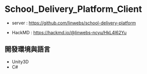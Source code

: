# School_Delivery_Platform_Client

* server : https://github.com/linwebs/school-delivery-platform

* HackMD : https://hackmd.io/@linwebs-ncyu/HkL4I62Yu

## 開發環境與語言 

* Unity3D
* C#
